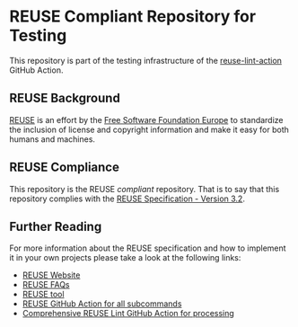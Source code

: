 <!--
SPDX-License-Identifier: WTFPL
-->

# REUSE Compliant Repository for Testing

This repository is part of the testing infrastructure of the [reuse-lint-action](https://github.com/Imamiland/reuse-lint-action) GitHub Action.

## REUSE Background

[REUSE](https://reuse.software) is an effort by the [Free Software Foundation Europe](https://fsfe.org) to standardize the inclusion of license and copyright information and make it easy for both humans and machines.

## REUSE Compliance

This repository is the REUSE _compliant_ repository. That is to say that this repository complies with the [REUSE Specification - Version 3.2](https://reuse.software/spec-3.2/).

## Further Reading

For more information about the REUSE specification and how to implement it in your own projects please take a look at the following links:

- [REUSE Website](https://reuse.software)
- [REUSE FAQs](https://reuse.software/faq/)
- [REUSE tool](https://github.com/fsfe/reuse-tool)
- [REUSE GitHub Action for all subcommands](https://github.com/marketplace/actions/reuse-compliance-check)
- [Comprehensive REUSE Lint GitHub Action for processing](https://github.com/Imamiland/reuse-lint-action)
